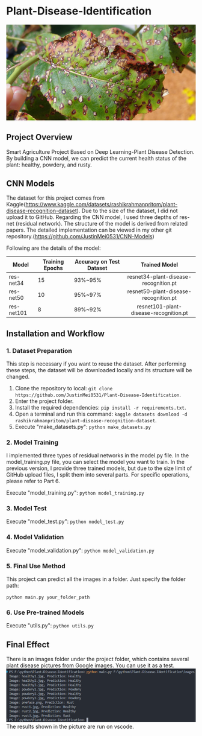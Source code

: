 # Plant-Disease-Identification

![preface](./images/preface.png)

## Project Overview

Smart Agriculture Project Based on Deep Learning-Plant Disease Detection. By building a CNN model, we can predict the current health status of the plant: healthy, powdery, and rusty.

## CNN Models

The dataset for this project comes from Kaggle(https://www.kaggle.com/datasets/rashikrahmanpritom/plant-disease-recognition-dataset). Due to the size of the dataset, I did not upload it to GitHub. Regarding the CNN model, I used three depths of res-net (residual network). The structure of the model is derived from related papers. The detailed implementation can be viewed in my other git repository.(https://github.com/JustinMei0531/CNN-Models)

Following are the details of the model:

| Model      | Training Epochs | Accuracy on Test Dataset |             Trained Model              |
| ---------- | --------------- | ------------------------ | :------------------------------------: |
| res-net34  | 15              | 93%~95%                  | resnet34-plant-disease-recognition.pt  |
| res-net50  | 10              | 95%~97%                  | resnet50-plant-disease-recognition.pt  |
| res-net101 | 8               | 89%~92%                  | resnet101-plant-disease-recognition.pt |

## Installation and Workflow

### 1. Dataset Preparation

This step is necessary if you want to reuse the dataset. After performing these steps, the dataset will be downloaded locally and its structure will be changed.

1. Clone the repository to local: `git clone https://github.com/JustinMei0531/Plant-Disease-Identification`.
2. Enter the project folder.
3. Install the required dependencies: `pip install -r requirements.txt`.
4. Open a terminal and run this command: `kaggle datasets download -d rashikrahmanpritom/plant-disease-recognition-dataset`.
5. Execute "make_datasets.py": `python make_datasets.py`

### 2. Model  Training

I implemented three types of residual networks in the model.py file. In the model_training.py file, you can select the model you want to train. In the previous version, I provide three trained models, but due to the size limit of GitHub upload files, I split them into several parts. For specific operations, please refer to Part 6.

Execute "model_training.py": `python model_training.py`

### 3. Model Test

Execute "model_test.py": `python model_test.py`

### 4. Model Validation

Execute "model_validation.py": `python model_validation.py`

### 5. Final Use Method

This project can predict all the images in a folder. Just specify the folder path:

```shell
python main.py your_folder_path
```

### 6. Use Pre-trained Models
Execute "utils.py": `python utils.py`

## Final Effect
There is an images folder under the project folder, which contains several plant disease pictures from Google images. You can use it as a test.
![effects](./static/effects.png)
<br>The results shown in the picture are run on vscode.